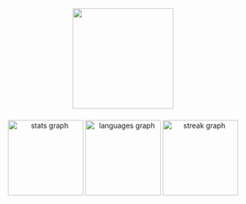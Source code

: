 <div align="center">
  <img height="200" src="https://64.media.tumblr.com/391f7e96d47f8bdb2d4ed27b527affab/e054888f4fc00f8e-3c/s400x600/14263be1342fe9f41260178733fa05512d9fafed.gifv"  />
</div>

###

<div align="center">
  <img src="https://github-readme-stats.vercel.app/api?username=ibnurusdianto&hide_title=false&hide_rank=false&show_icons=false&include_all_commits=true&count_private=true&disable_animations=false&theme=dracula&locale=en&hide_border=false&order=1" height="150" alt="stats graph"  />
  <img src="https://github-readme-stats.vercel.app/api/top-langs?username=ibnurusdianto&locale=en&hide_title=true&layout=compact&card_width=320&langs_count=5&theme=dracula&hide_border=false&order=2" height="150" alt="languages graph"  />
  <img src="https://streak-stats.demolab.com?user=ibnurusdianto&locale=en&mode=daily&theme=dracula&hide_border=false&border_radius=5&order=3" height="150" alt="streak graph"  />
</div>

###

